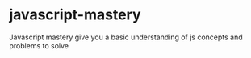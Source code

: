 # javascript-mastery
Javascript mastery give you a basic understanding of js concepts and problems to solve
